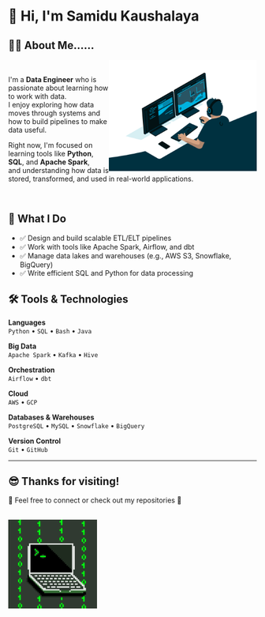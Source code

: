 # 👋 Hi, I'm Samidu Kaushalaya      <br>

## 👨‍💻 About Me......
<img src="https://raw.githubusercontent.com/samidukushalaya/samidukushalaya/main/assets/pictrue1.gif" width="300" align="right" />

<br>

I'm a **Data Engineer** who is passionate about learning how to work with data.  
I enjoy exploring how data moves through systems and how to build pipelines to make data useful.  

Right now, I'm focused on learning tools like **Python**, **SQL**, and **Apache Spark**,  
and understanding how data is stored, transformed, and used in real-world applications.


<br>



## 🚀 What I Do

- ✅ Design and build scalable ETL/ELT pipelines  
- ✅ Work with tools like Apache Spark, Airflow, and dbt  
- ✅ Manage data lakes and warehouses (e.g., AWS S3, Snowflake, BigQuery)  
- ✅ Write efficient SQL and Python for data processing  



## 🛠️ Tools & Technologies

**Languages**  
`Python` • `SQL` • `Bash` • `Java`

**Big Data**  
`Apache Spark` • `Kafka` • `Hive`

**Orchestration**  
`Airflow` • `dbt`

**Cloud**  
`AWS` • `GCP`

**Databases & Warehouses**  
`PostgreSQL` • `MySQL` • `Snowflake` • `BigQuery`

**Version Control**  
`Git` • `GitHub`

---

## 😎 Thanks for visiting!

🚀 Feel free to connect or check out my repositories 🌳  <br><br>

<img src="https://raw.githubusercontent.com/samidukushalaya/samidukushalaya/main/assets/pictrue2.gif" width="180">
